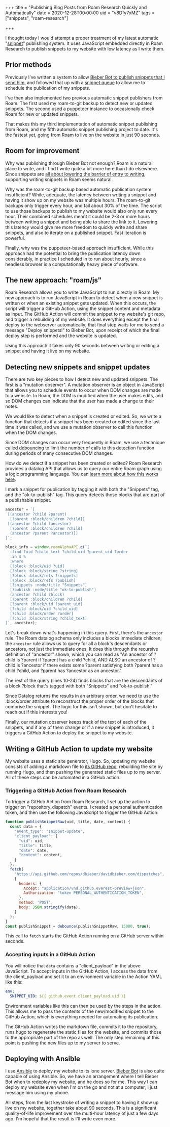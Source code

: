 +++
title = "Publishing Blog Posts from Roam Research Quickly and Automatically"
date = 2020-12-28T00:00:00
uid = "v8Dfy7xMZ"
tags = ["snippets", "roam-research"]

+++

I thought today I would attempt a proper treatment of my latest automatic "[snippet](/snippets/)" publishing system. It uses JavaScript embedded directly in Roam Research to publish snippets to my website with low latency as I write them.

## Prior methods

Previously I've written a system to allow [Bieber Bot to publish snippets that I send him](/snippets/2020-09-27-posting-snippets-from-my-phone/), and followed that up with a [snippet queue](/snippets/2020-10-06-introducing-the-snippet-queue/) to allow me to schedule the publication of my snippets.

I've then also implemented two previous automatic snippet publishers from Roam. The first used my roam-to-git backup to detect new or updated snippets. The second used a puppeteer instance to occasionally check Roam for new or updated snippets.

That makes this my third implementation of automatic snippet publishing from Roam, and my fifth automatic snippet publishing project to date. It's the fastest yet, going from Roam to live on the website in just 90 seconds.

## Room for improvement

Why was publishing through Bieber Bot not enough? Roam is a natural place to write, and I find I write quite a bit more here than I do elsewhere. Since snippets are [all about lowering the barrier of entry to writing](/snippets/2019-12-30-writing-for-no-audience/), supporting writing snippets in Roam seems natural.

Why was the roam-to-git backup based automatic publication system insufficient? While, adequate, the latency between writing a snippet and having it show up on my website was multiple hours. The roam-to-git backups only trigger every hour, and fail about 30% of the time. The script to use those backups to publish to my website would also only run every hour. Their combined schedules meant it could be 2-3 or more hours between writing a snippet and being able to share the link to it. Lowering this latency would give me more freedom to quickly write and share snippets, and also to iterate on a published snippet. Fast iteration is powerful.

Finally, why was the puppeteer-based approach insufficient. While this approach had the potential to bring the publication latency down considerably, in practice I scheduled in to run about hourly, since a headless browser is a computationally heavy piece of software.

## The new approach: "roam/js"

Roam Research allows you to write JavaScript to run directly in Roam. My new approach is to run JavaScript in Roam to detect when a new snippet is written or when an existing snippet gets updated. When this occurs, the script will trigger a GitHub Action, using the snippet content and metadata as input. The GitHub Action will commit the snippet to my website's git repo, and trigger a rebuilding of my website. It does everything except the final deploy to the webserver automatically; that final step waits for me to send a message "Deploy snippets!" to Bieber Bot, upon receipt of which the final deploy step is performed and the website is updated.

Using this approach it takes only 90 seconds between writing or editing a snippet and having it live on my website.

## Detecting new snippets and snippet updates

There are two key pieces to how I detect new and updated snippets. The first is a "mutation observer". A mutation observer is an object in JavaScript that allows you to schedule events to occur when DOM changes are made to a website. In Roam, the DOM is modified when the user makes edits, and so DOM changes can indicate that the user has made a change to their notes.

We would like to detect when a snippet is created or edited. So, we write a function that detects if a snippet has been created or edited since the last time it was called, and we use a mutation observer to call this function when the DOM changes.

Since DOM changes can occur very frequently in Roam, we use a technique called [debouncing](https://davidwalsh.name/javascript-debounce-function) to limit the number of calls to this detection function during periods of many consecutive DOM changes.

How do we detect if a snippet has been created or edited? Roam Research provides a datalog API that allows us to query our entire Roam graph using a logic programming language. You can [learn more about how this works here](/snippets/2020-12-22-datalog-queries-for-roam-research/).

I mark a snippet for publication by tagging it with both the "Snippets" tag, and the "ok-to-publish" tag. This query detects those blocks that are part of a publishable snippet.

```javascript
ancestor = `[ 
 [(ancestor ?child ?parent) 
  [?parent :block/children ?child]] 
 [(ancestor ?child ?ancestor) 
  [?parent :block/children ?child] 
  (ancestor ?parent ?ancestor)]]
]`;

block_info = window.roamAlphaAPI.q(`[
  :find ?uid ?child_text ?child_uid ?parent_uid ?order
  :in $ %
  :where
  [?block :block/uid ?uid]
  [?block :block/string ?string]
  [?block :block/refs ?snippets]
  [?block :block/refs ?publish]
  [?snippets :node/title "Snippets"]
  [?publish :node/title "ok-to-publish"]
  (ancestor ?child ?block)
  [?parent :block/children ?child]
  [?parent :block/uid ?parent_uid]
  [?child :block/uid ?child_uid]
  [?child :block/order ?order]
  [?child :block/string ?child_text]
]`, ancestor);
```

Let's break down what's happening in this query. First, there's the `ancestor` rule. The Roam datalog schema only includes a blocks immediate children; the `ancestor` rule allows us to query for all a block's descendants or ancestors, not just the immediate ones. It does this through the recursive definition of "ancestor" shown, which you can read as "An ancestor of ?child is ?parent if ?parent has a child ?child, AND ALSO an ancestor of ?child is ?ancestor if there exists some ?parent satisfying both ?parent has a child ?child, and ?parent has ?ancestor as an ancestor."

The rest of the query (lines 10-24) finds blocks that are the descendants of a block ?block that's tagged with both "Snippets" and "ok-to-publish."

Since Datalog returns the results in an arbitrary order, we need to use the :block/order attribute to reconstruct the proper order of the blocks that comprise the snippet. The logic for this isn't shown, but don't hesitate to reach out if this interests you!

Finally, our mutation observer keeps track of the text of each of the snippets, and if any of them change or if a new snippet is introduced, it triggers a GitHub Action to deploy the snippet to my website.

## Writing a GitHub Action to update my website

My website uses a static site generator, Hugo. So, updating my website consists of adding a markdown file to [its GitHub repo](https://github.com/dbieber/davidbieber.com), rebuilding the site by running Hugo, and then pushing the generated static files up to my server. All of these steps can be automated in a GitHub action.

### Triggering a GitHub Action from Roam Research

To trigger a GitHub Action from Roam Research, I set up the action to trigger on "repository_dispatch" events. I created a personal authentication token, and then use the following JavaScript to trigger the GitHub Action:

```javascript
function publishSnippetRaw(uid, title, date, content) {
  const data = {
    "event_type": "snippet-update",
    "client_payload": {
      "uid": uid,
      "title": title,
      "date": date,
      "content": content,
    }
  };
  fetch(
    "https://api.github.com/repos/dbieber/davidbieber.com/dispatches",
    {
      headers: {
        Accept: "application/vnd.github.everest-preview+json",
        Authorization: "token PERSONAL_AUTHENTICATION_TOKEN",
      },
      method: 'POST',
      body: JSON.stringify(data),
    }
  );
}
const publishSnippet = debounce(publishSnippetRaw, 15000, true);
```

This call to `fetch` starts the GitHub Action running on a GitHub server within seconds.

### Accepting inputs in a GitHub Action

You will notice that `data` contains a "client_payload" in the above JavaScript. To accept inputs in the GitHub Action, I access the data from the client_payload and set it to an environment variable in the Action YAML like this:

```yaml
env:
  SNIPPET_UID: ${{ github.event.client_payload.uid }}
```

Environment variables like this can then be used by the steps in the action. This allows me to pass the contents of the new/modified snippet to the GitHub Action, which is everything needed for automating its publication.

The GitHub Action writes the markdown file, commits it to the repository, runs hugo to regenerate the static files for the website, and commits those to the appropriate part of the repo as well. The only step remaining at this point is pushing the new files up to my server to serve.

## Deploying with Ansible

I use [Ansible](https://www.ansible.com/) to deploy my website to its lone server. [Bieber Bot](https://davidbieber.com/projects/bieber-bot/) is also quite capable of using Ansible. So, we have an arrangement where I tell Bieber Bot when to redeploy my website, and he does so for me. This way I can deploy my website even when I'm on the go and not at a computer; I just message him using my phone.

All steps, from the last keystroke of writing a snippet to having it show up live on my website, together take about 90 seconds. This is a significant quality-of-life improvement over the multi-hour latency of just a few days ago. I'm hopeful that the result is I'll write even more.
